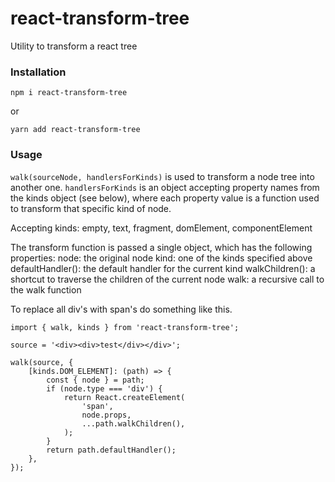 # react-transform-tree
Utility to transform a react tree

### Installation

`npm i react-transform-tree`

or 

`yarn add react-transform-tree`

### Usage

`walk(sourceNode, handlersForKinds)` is used to transform a node tree into another one. `handlersForKinds` is an object accepting property names from the kinds object (see below), where each property value is a function used to transform that specific kind of node. 

Accepting kinds:
empty, text, fragment, domElement, componentElement

The transform function is passed a single object, which has the following properties:
node: the original node
kind: one of the kinds specified above
defaultHandler(): the default handler for the current kind
walkChildren(): a shortcut to traverse the children of the current node
walk: a recursive call to the walk function

To replace all div's with span's do something like this.

```
import { walk, kinds } from 'react-transform-tree';

source = '<div><div>test</div></div>';

walk(source, {
    [kinds.DOM_ELEMENT]: (path) => {
        const { node } = path;
        if (node.type === 'div') {
            return React.createElement(
                'span',
                node.props,
                ...path.walkChildren(),
            );
        }
        return path.defaultHandler();
    },
});
```


